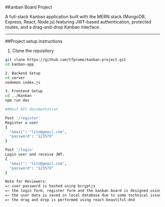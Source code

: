 #Kanban Board Project

A full-stack Kanban application built with the MERN stack (MongoDB, Express, React, Node.js) featuring JWT-based authentication, protected routes, and a drag-and-drop Kanban interface.

---

##Project setup instructions

1. Clone the repository

```bash
git clone https://github.com/tfprome/kanban-project.git
cd kanban-app

2. Backend Setup
cd server
nodemon index.js

3. Frontend Setup
cd ../Kanban
npm run dev

##Rest API documentation

Post '/register'
Register a user
{
  "email": "lito@gmail.com",
  "password": "123579"
}

Post '/login'
Login user and receive JWT.
{
  "email": "lito@gmail.com",
  "password": "123579"
}

Note for Reviewers:
=> user password is hashed using bcryptjs
=> the login form, register form and the kanban board is designed using inline CSS
=> the user data is saved in local database due to some technical issues
=> the drag and drop is performed using react-beautiful-dnd
